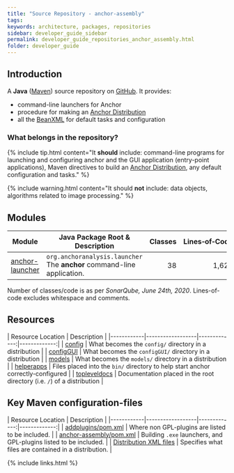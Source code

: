 ```yaml
---
title: "Source Repository - anchor-assembly"
tags:
keywords: architecture, packages, repositories
sidebar: developer_guide_sidebar
permalink: developer_guide_repositories_anchor_assembly.html
folder: developer_guide
---
```


## Introduction

A **Java** ([Maven](/developer_guide_environment_maven.html)) source repository on [GitHub](https://github.com/anchoranalysis/anchor-assembly). It provides:

- command-line launchers for Anchor
- procedure for making an [Anchor Distribution](/developer_guide_anchor_distribution.html)
- all the [BeanXML](/user_guide_bean_xml.html) for default tasks and configuration

### What belongs in the repository?

{% include tip.html content="It **should** include: command-line programs for launching and configuring anchor and the GUI application (entry-point applications), Maven directives to build an [Anchor Distribution](/developer_guide_anchor_distribution.html), any default configuration and tasks." %}

{% include warning.html content="It should **not** include: data objects, algorithms related to image processing." %}

## Modules

| Module | Java Package Root &amp; Description  | Classes | Lines&#x2011;of&#x2011;Code |
|------------|------------------|-------------:|-------------:|
| [anchor-launcher](https://github.com/anchoranalysis/anchor-assembly/tree/master/addplugins/anchor-launcher) | `org.anchoranalysis.launcher`<br>The **anchor** command-line application. | 38 | 1,627 |


Number of classes/code is as per *SonarQube, June 24th, 2020*. Lines-of-code excludes whitespace and comments.

## Resources

| Resource Location | Description  |
|------------|------------------|-------------:|-------------:|
| [config](https://github.com/anchoranalysis/anchor-assembly/tree/master/anchor-assembly/src/main/resources/config) | What becomes the `config/` directory in a distribution |
| [configGUI](https://github.com/anchoranalysis/anchor-assembly/tree/master/anchor-assembly/src/main/resources/configGUI) | What becomes the `configGUI/` directory in a distribution |
| [models](https://github.com/anchoranalysis/anchor-assembly/tree/master/anchor-assembly/src/main/resources/config) | What becomes the `models/` directory in a distribution |
| [helperapps](https://github.com/anchoranalysis/anchor-assembly/tree/master/anchor-assembly/src/main/resources/helperapps) | Files placed into the `bin/` directory to help start anchor correctly-configured |
| [topleveldocs](https://github.com/anchoranalysis/anchor-assembly/tree/master/anchor-assembly/src/main/resources/topleveldocs) | Documentation placed in the root directory (i.e. `/`) of a distribution |

## Key Maven configuration-files

| Resource Location | Description  |
|------------|------------------|-------------:|-------------:|
| [addplugins/pom.xml](https://github.com/anchoranalysis/anchor-assembly/blob/master/addplugins/pom.xml) | Where non GPL-plugins are listed to be included. |
| [anchor-assembly/pom.xml](https://github.com/anchoranalysis/anchor-assembly/blob/master/anchor/pom.xml) | Building `.exe` launchers, and GPL-plugins listed to be included. |
| [Distribution XML files](https://github.com/anchoranalysis/anchor-assembly/blob/master/anchor/src/assembly/) | Specifies what files are contained in a distribution. |





{% include links.html %}
